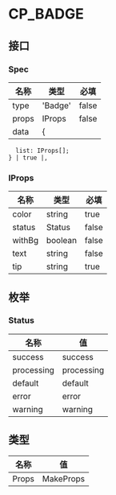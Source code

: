 # CP_BADGE

## 接口

### Spec

| 名称  | 类型    | 必填  |
| ----- | ------- | ----- |
| type  | 'Badge' | false |
| props | IProps  | false |
| data  | {       |

      list: IProps[];
    } | true |,

### IProps

| 名称   | 类型    | 必填  |
| ------ | ------- | ----- |
| color  | string  | true  |
| status | Status  | false |
| withBg | boolean | false |
| text   | string  | false |
| tip    | string  | true  |

## 枚举

### Status

| 名称       | 值         |
| ---------- | ---------- |
| success    | success    |
| processing | processing |
| default    | default    |
| error      | error      |
| warning    | warning    |

## 类型

| 名称  | 值              |
| ----- | --------------- |
| Props | MakeProps<Spec> |
